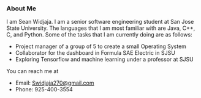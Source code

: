 ### About Me

I am Sean Widjaja. I am a senior software engineering student at San Jose State University. The languages that I am most familiar with are Java, C++, C, and Python. Some of the tasks that I am currently doing are as follows:

* Project manager of a group of 5 to create a small Operating System
* Collaborator for the dashboard in Formula SAE Electric in SJSU
* Exploring Tensorflow and machine learning under a professor at SJSU

You can reach me at 
* Email: Swidjaja270@gmail.com
* Phone: 925-400-3554
